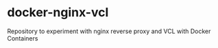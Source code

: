 # docker-nginx-vcl
Repository to experiment with nginx reverse proxy and VCL with Docker Containers 
